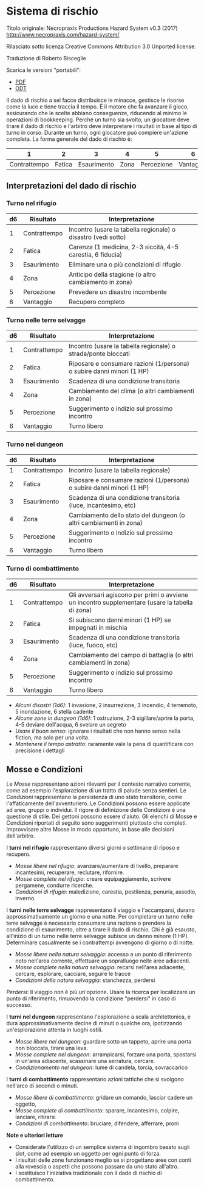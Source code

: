 # Sistema di rischio

Titolo originale: Necropraxis Productions Hazard System v0.3 (2017) http://www.necropraxis.com/hazard-system/

Rilasciato sotto licenza Creative Commons Attribution 3.0 Unported license.

Traduzione di Roberto Bisceglie

Scarica le versioni "portabili":
- [PDF](SistemaDiRischio.pdf)  
- [ODT](SistemaDiRischio.odt)

Il dado di rischio a sei facce distribuisce le minacce, gestisce le risorse come la luce e tiene traccia il tempo. È il motore che fa avanzare il gioco, assicurando che le scelte abbiano  conseguenze, riducendo al minimo le operazioni di bookkeeping. Perché un turno sia svolto, un giocatore deve tirare il dado di rischio e l'arbitro deve interpretare i risultati in base al tipo di turno in corso. Durante un turno, ogni giocatore può compiere un'azione completa. La forma generale del dado di rischio è:

| 1            | 2      | 3           | 4    | 5          | 6         |
| :----------: | :----: | :---------: | :--: | :--------: | :-------: |
| Contrattempo | Fatica | Esaurimento | Zona | Percezione | Vantaggio |

## Interpretazioni del dado di rischio

### Turno nel rifugio

| d6  | Risultato    | Interpretazione                                               |
| --- | ------------ | ------------------------------------------------------------- |
| 1   | Contrattempo | Incontro (usare la tabella regionale) o disastro (vedi sotto) |
| 2   | Fatica       | Carenza (1 medicina, 2-3 siccità, 4-5 carestia, 6 fiducia)    |
| 3   | Esaurimento  | Eliminare una o più condizioni di rifugio                     |
| 4   | Zona         | Anticipo della stagione (o altro cambiamento in zona)         |
| 5   | Percezione   | Prevedere un disastro incombente                              |
| 6   | Vantaggio    | Recupero completo                                             |


### Turno nelle terre selvagge

| d6  | Risultato    | Interpretazione                                                       |
| --- | ------------ | --------------------------------------------------------------------- |
| 1   | Contrattempo | Incontro (usare la tabella regionale) o strada/ponte bloccati         |
| 2   | Fatica       | Riposare e consumare razioni (1/persona) o subire danni minori (1 HP) |
| 3   | Esaurimento  | Scadenza di una condizione transitoria                                |
| 4   | Zona         | Cambiamento del clima (o altri cambiamenti in zona)                   |
| 5   | Percezione   | Suggerimento o indizio sul prossimo incontro                          |
| 6   | Vantaggio    | Turno libero                                                          |


### Turno nel dungeon

| d6  | Risultato    | Interpretazione                                                       |
| --- | ------------ | --------------------------------------------------------------------- |
| 1   | Contrattempo | Incontro (usare la tabella regionale)                                 |
| 2   | Fatica       | Riposare e consumare razioni (1/persona) o subire danni minori (1 HP) |
| 3   | Esaurimento  | Scadenza di una condizione transitoria (luce, incantesimo, etc)       |
| 4   | Zona         | Cambiamento dello stato del dungeon (o altri cambiamenti in zona)     |
| 5   | Percezione   | Suggerimento o indizio sul prossimo incontro                          |
| 6   | Vantaggio    | Turno libero                                                          |

### Turno di combattimento

| d6  | Risultato    | Interpretazione                                                                                 |
| --- | ------------ | ----------------------------------------------------------------------------------------------- |
| 1   | Contrattempo | Gli avversari agiscono per primi o avviene un incontro supplementare (usare la tabella di zona) |
| 2   | Fatica       | Si subiscono danni minori (1 HP) se impegnati in mischia                                        |
| 3   | Esaurimento  | Scadenza di una condizione transitoria (luce, fuoco, etc)                                       |
| 4   | Zona         | Cambiamento del campo di battaglia (o altri cambiamenti in zona)                                |
| 5   | Percezione   | Suggerimento o indizio sul prossimo incontro                                                    |
| 6   | Vantaggio    | Turno libero                                                                                    |


- *Alcuni disastri (1d6)*: 1 invasione, 2 insurrezione, 3 incendio, 4 terremoto, 5 inondazione, 6 stella cadente
- *Alcune zone in dungeon (1d6)*: 1 ostruzione, 2-3 sigillare/aprire la porta, 4-5 deviare dell'acqua, 6 svelare un segreto
- *Usare il buon senso*: ignorare i risultati che non hanno senso nella fiction, ma solo per una volta.
- *Mantenere il tempo astratto*: raramente vale la pena di quantificare con precisione i dettagli

## Mosse e Condizioni

Le *Mosse* rappresentano azioni rilevanti per il contesto narrativo corrente, come ad esempio l'esplorazione di un tratto di palude senza sentieri. Le *Condizioni* rappresentano la persistenza di uno stato transitorio, come l'affaticamente dell'avventuriero. Le Condizioni possono essere applicate ad aree, gruppi o individui. Il rigore di definizione delle Condizioni è una questione di stile. Dei gettoni possono essere d'aiuto. Gli elenchi di Mosse e Condizioni riportati di seguito sono suggerimenti piuttosto che completi. Improvvisare altre Mosse in modo opportuno, in base alle decisioni dell'arbitro.

I **turni nel rifugio** rappresentano diversi giorni o settimane di riposo e recupero.
- *Mosse libere nel rifugio*: avanzare/aumentare di livello, preparare incantesimi, recuperare, reclutare, rifornire.
- *Mosse complete nel rifugio*: creare equipaggiamento, scrivere pergamene, condurre ricerche.
- *Condizioni di rifugio*: maledizione, carestia, pestilenza, penuria, assedio, inverno.

I **turni nelle terre selvagge** rappresentano il viaggio e l'accamparsi, durano approssimativamente un giorno e una notte. Per completare un turno nelle terre selvagge è necessario consumare una razione o prendere la condizione di esaurimento, oltre a tirare il dado di rischio. Chi è già esausto, all'inizio di un turno nelle terre selvagge subisce un danno minore (1 HP). Determinare casualmente se i contrattempi avvengono di giorno o di notte.

- *Mosse libere nella natura selvaggia*: accesso a un punto di riferimento noto nell'area corrente, effettuare un sopralluogo nelle aree adiacenti.
- *Mosse complete nella natura selvaggia*: recarsi nell'area adiacente, cercare, esplorare, cacciare, seguire le tracce
- *Condizioni della natura selvaggia*: stanchezza, perdersi

*Perdersi*: Il viaggio non è più un'opzione. Usare la ricerca per localizzare un punto di riferimento, rimuovendo la condizione "perdersi" in caso di successo.

I **turni nel dungeon** rappresentano l'esplorazione a scala architettonica, e dura approssimativamente decine di minuti o qualche ora, ipotizzando un'esplorazione attenta in luoghi ostili.
- *Mosse libere nel dungeon*: guardare sotto un tappeto, aprire una porta non bloccata, tirare una leva.
- *Mosse complete nel dungeon*: arrampicarsi, forzare una porta, spostarsi in un'area adiacente, scassinare una serratura, cercare.
- *Condizionamento nel dungeon*: lume di candela, torcia, sovraccarico

I **turni di combattimento** rappresentano azioni tattiche che si svolgono nell'arco di secondi o minuti.
- *Mosse libere di combattimento*: gridare un comando, lasciar cadere un oggetto,
- *Mosse complete di combattimento*: sparare, incantesimo, colpire, lanciare, ritirarsi
- *Condizioni di combattimento*: bruciare, difendere, afferrare, proni

**Note e ulteriori letture**  
- Considerate l'utilizzo di un semplice sistema di ingombro basato sugli slot, come ad esempio un oggetto per ogni punto di forza.
- I risultati delle zone funzionano meglio se si progettano aree con conti alla rovescia o aspetti che possono passare da uno stato all'altro.
- I sostituisco l'iniziativa tradizionale con il dado di rischio di combattimento.